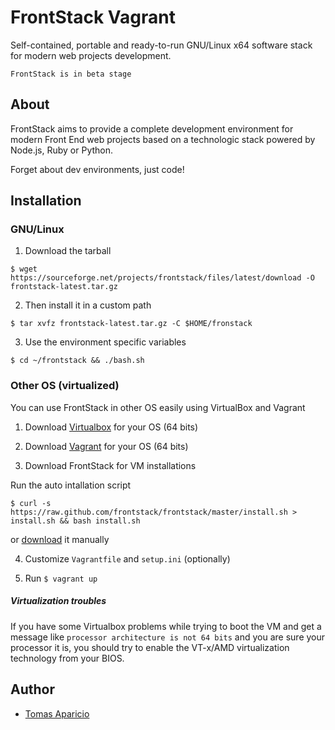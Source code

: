 # FrontStack Vagrant

Self-contained, portable and ready-to-run GNU/Linux x64 software stack for modern web projects development.

`FrontStack is in beta stage`

## About

FrontStack aims to provide a complete development environment for 
modern Front End web projects based on a technologic stack powered by Node.js, Ruby or Python.

Forget about dev environments, just code!

## Installation

### GNU/Linux

1. Download the tarball
```
$ wget https://sourceforge.net/projects/frontstack/files/latest/download -O frontstack-latest.tar.gz
```

2. Then install it in a custom path
```
$ tar xvfz frontstack-latest.tar.gz -C $HOME/fronstack
```

3. Use the environment specific variables
```
$ cd ~/frontstack && ./bash.sh
```

### Other OS (virtualized)

You can use FrontStack in other OS easily using VirtualBox and Vagrant

1. Download [Virtualbox](https://www.virtualbox.org/wiki/Downloads) for your OS (64 bits)

2. Download [Vagrant](http://downloads.vagrantup.com/) for your OS (64 bits)

3. Download FrontStack for VM installations

Run the auto intallation script
```
$ curl -s https://raw.github.com/frontstack/frontstack/master/install.sh > install.sh && bash install.sh
```

or [download](https://github.com/frontstack/vagrant/archive/master.zip) it manually

4. Customize `Vagrantfile` and `setup.ini` (optionally)

5. Run `$ vagrant up`

##### Virtualization troubles

If you have some Virtualbox problems while trying to boot the VM and get a message like 
`processor architecture is not 64 bits` and you are sure your processor it is, you should 
try to enable the VT-x/AMD virtualization technology from your BIOS.

## Author

* [Tomas Aparicio](https://github.com/h2non) 
